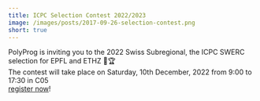 ```yaml
---
title: ICPC Selection Contest 2022/2023
image: /images/posts/2017-09-26-selection-contest.png
short: true
---
```


PolyProg is inviting you to the 2022 Swiss Subregional, the ICPC SWERC selection for EPFL and ETHZ 🥳🏆   
The contest will take place on Saturday, 10th December, 2022 from 9:00 to 17:30 in C05    
[register now](https://go.epfl.ch/swerc2022)!

